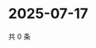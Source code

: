 # 2025-07-17

共 0 条

<!-- BEGIN ZHIHUQUESTIONS -->
<!-- 最后更新时间 Thu Jul 17 2025 03:11:38 GMT+0800 (China Standard Time) -->

<!-- END ZHIHUQUESTIONS -->
